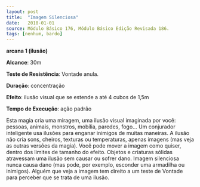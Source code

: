 ```yaml
---
layout: post
title:  "Imagem Silenciosa"
date:   2018-01-01
source: Módulo Básico 176, Módulo Básico Edição Revisada 186.
tags: [nenhum, bardo]
---
```


**arcana 1 (ilusão)**

**Alcance**: 30m

**Teste de Resistência**: Vontade anula.

**Duração**: concentração

**Efeito**: ilusão visual que se estende a até 4 cubos de 1,5m

**Tempo de Execução**: ação padrão

Esta magia cria uma miragem, uma ilusão visual imaginada por você: pessoas, animais, monstros, mobília, paredes, fogo...
Um conjurador inteligente usa ilusões para enganar inimigos de muitas maneiras.
A ilusão não cria sons, cheiros, texturas ou temperaturas, apenas imagens (mas veja as outras versões da magia). Você pode mover a imagem como quiser, dentro dos limites de tamanho do efeito. Objetos e criaturas sólidas atravessam uma ilusão sem causar ou sofrer dano. Imagem silenciosa nunca causa dano (mas pode, por exemplo, esconder uma armadilha ou inimigos).
Alguém que veja a imagem tem direito a um teste de Vontade para perceber que se trata de uma ilusão.
